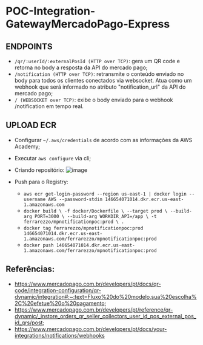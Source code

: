 # POC-Integration-GatewayMercadoPago-Express

## ENDPOINTS
- ``/qr/:userId/:externalPosId (HTTP over TCP)``: gera um QR code e retorna no body a resposta da API do mercado pago;
- ``/notification (HTTP over TCP)``: retransmite o conteúdo enviado no body para todos os clientes conectados via websocket. Atua como um webhook que será informado no atributo "notification_url" da API do mercado pago;
- ``/ (WEBSOCKET over TCP)``: exibe o body enviado para o webhook /notification em tempo real.

## UPLOAD ECR

- Configurar ``~/.aws/credentials`` de acordo com as informações da AWS Academy;
  
- Executar ``aws configure`` via cli;

- Criando repositório:
![image](https://github.com/user-attachments/assets/a1d36968-4a22-49c5-94e4-9c7cd61923f7)

- Push para o Registry:
  - ``aws ecr get-login-password --region us-east-1 | docker login --username AWS --password-stdin 146654071014.dkr.ecr.us-east-1.amazonaws.com``
  - ``docker build \
    -f docker/Dockerfile \
    --target prod \
    --build-arg PORT=3000 \
    --build-arg WORKDIR_API=/app \
    -t ferrarezzo/mpnotificationpoc:prod \
    .``
  - ``docker tag ferrarezzo/mpnotificationpoc:prod 146654071014.dkr.ecr.us-east-1.amazonaws.com/ferrarezzo/mpnotificationpoc:prod``
  - ``docker push 146654071014.dkr.ecr.us-east-1.amazonaws.com/ferrarezzo/mpnotificationpoc:prod``




## Referências:
- https://www.mercadopago.com.br/developers/pt/docs/qr-code/integration-configuration/qr-dynamic/integration#:~:text=Fluxo%20do%20modelo,sua%20escolha%2C%20efetue%20o%20pagamento;
- https://www.mercadopago.com.br/developers/pt/reference/qr-dynamic/_instore_orders_qr_seller_collectors_user_id_pos_external_pos_id_qrs/post;
- https://www.mercadopago.com.br/developers/pt/docs/your-integrations/notifications/webhooks
